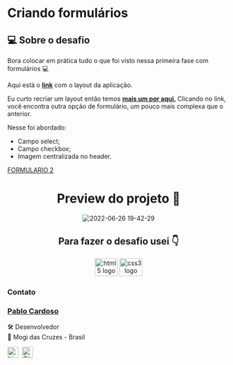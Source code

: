 # Criando formulários

## 💻 Sobre o desafio

Bora colocar em prática tudo o que foi visto nessa primeira fase com formulários 💻

Aqui está o **[link](https://www.figma.com/file/Nws1KWB7DyXBw8L6wXb9mp/Stage-03---Formul%C3%A1rio-intermedi%C3%A1rio/duplicate)** com o layout da aplicação.


Eu curto recriar um layout então temos **[mais um por aqui.](https://www.figma.com/file/fnZyJHs7eqNFAA7tUrKcsD/Stage-03---Formul%C3%A1rio-avan%C3%A7ado/duplicate)**
Clicando no link, você encontra outra opção de formulário, um pouco mais complexa que o anterior.

Nesse foi abordado:

- Campo select;
- Campo checkbox;
- Imagem centralizada no header.

[FORMULARIO 2](https://www.figma.com/embed?embed_host=notion&url=https%3A%2F%2Fwww.figma.com%2Ffile%2FfnZyJHs7eqNFAA7tUrKcsD%2FStage-03---Formul%25C3%25A1rio-avan%25C3%25A7ado)

<div align="center">

# Preview do projeto 🤩

![2022-06-26 19-42-29](https://user-images.githubusercontent.com/101990719/175839162-248e81ae-8023-4453-b629-7f533299bdbb.gif)

</div>

<h2 align="center">Para fazer o desafio usei 👇</h2>

<div align="center">

  <img src="https://cdn.jsdelivr.net/gh/devicons/devicon/icons/html5/html5-original.svg" height="40" width="52" alt="html5 logo"  />
  <img src="https://cdn.jsdelivr.net/gh/devicons/devicon/icons/css3/css3-original.svg" height="40" width="52" alt="css3 logo"  />
 
</div>

### Contato


### [**Pablo Cardoso**](https://github.com/pablocarss)

🛠 Desenvolvedor <br>
📍 Mogi das Cruzes - Brasil

<a href="https://github.com/pablocarss" target="_blank"><img src="https://img.shields.io/badge/LinkedIn-0077B5?style=flat&logo=linkedin&logoColor=white" alt="LinkedIn Badge" height="25"></a>&nbsp;</a>&nbsp;<a href="https://github.com/pablocarss" target="_blank"><img src="https://img.shields.io/badge/GitHub-100000?style=flat&logo=github&logoColor=white" alt="GitHub Badge" height="25"></a>&nbsp;

<br clear="left"/>